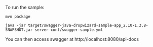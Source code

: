 To run the sample:

```
mvn package

java -jar target/swagger-java-dropwizard-sample-app_2.10-1.3.8-SNAPSHOT.jar server conf/swagger-sample.yml 

```

You can then access swagger at http://localhost:8080/api-docs
